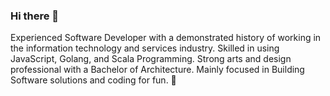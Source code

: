 ### Hi there 👋

Experienced Software Developer with a demonstrated history of working in the information technology and services industry. Skilled in using JavaScript, Golang, and Scala Programming. Strong arts and design professional with a Bachelor of Architecture. Mainly focused in Building Software solutions and coding for fun. 💬


<!--
**Xanik/Xanik** is a ✨ _special_ ✨ repository because its `README.md` (this file) appears on your GitHub profile.
- 🔭 I’m currently working on ...
- 🌱 I’m currently learning ...
- 👯 I’m looking to collaborate on ...
- 🤔 I’m looking for help with ...
- 💬 Ask me about ...
- 📫 How to reach me: ...
- 😄 Pronouns: ...
- ⚡ Fun fact: ...
-->
